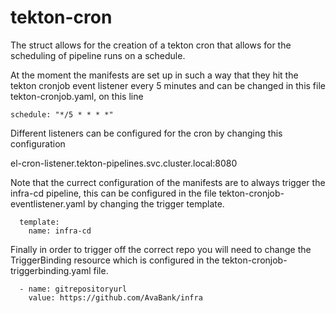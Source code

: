 # tekton-cron
The struct allows for the creation of a tekton cron that allows for the scheduling of pipeline runs on a schedule.

At the moment the manifests are set up in such a way that they hit the tekton cronjob event listener every 5 minutes and can be changed in this file tekton-cronjob.yaml, on this line 

  ```
  schedule: "*/5 * * * *"
  ```
  
Different listeners can be configured for the cron by changing this configuration 

  el-cron-listener.tekton-pipelines.svc.cluster.local:8080
  
Note that the currect configuration of the manifests are to always trigger the infra-cd pipeline, this can be configured in the file tekton-cronjob-eventlistener.yaml by changing the trigger template.

      template:
        name: infra-cd

Finally in order to trigger off the correct repo you will need to change the TriggerBinding resource which is configured in the tekton-cronjob-triggerbinding.yaml file.

```
  - name: gitrepositoryurl
    value: https://github.com/AvaBank/infra
```
